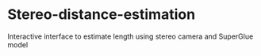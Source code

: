 # Stereo-distance-estimation
Interactive interface to estimate length using stereo camera and SuperGlue model
